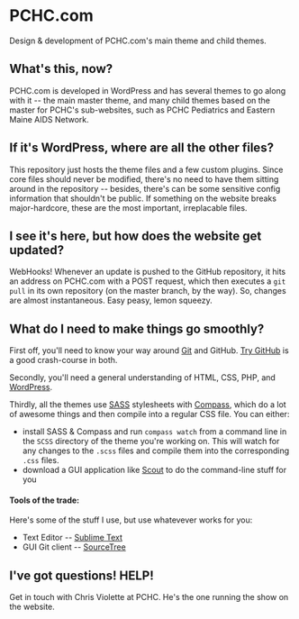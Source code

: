 # PCHC.com

Design & development of PCHC.com's main theme and child themes.

## What's this, now?

PCHC.com is developed in WordPress and has several themes to go along with it -- the main master theme, and many child themes based on the master for PCHC's sub-websites, such as PCHC Pediatrics and Eastern Maine AIDS Network.

## If it's WordPress, where are all the other files?

This repository just hosts the theme files and a few custom plugins. Since core files should never be modified, there's no need to have them sitting around in the repository -- besides, there's can be some sensitive config information that shouldn't be public. If something on the website breaks major-hardcore, these are the most important, irreplacable files.

## I see it's here, but how does the website get updated?

WebHooks! Whenever an update is pushed to the GitHub repository, it hits an address on PCHC.com with a POST request, which then executes a `git pull` in its own repository (on the master branch, by the way). So, changes are almost instantaneous. Easy peasy, lemon squeezy.

## What do I need to make things go smoothly?

First off, you'll need to know your way around [Git](http://git-scm.com/) and GitHub. [Try GitHub](http://try.github.io/) is a good crash-course in both.

Secondly, you'll need a general understanding of HTML, CSS, PHP, and [WordPress](http://wordpress.org/).

Thirdly, all the themes use [SASS](http://sass-lang.com/) stylesheets with [Compass](http://compass-style.org/), which do a lot of awesome things and then compile into a regular CSS file. You can either:

 * install SASS & Compass and run `compass watch` from a command line in the `SCSS` directory of the theme you're working on. This will watch for any changes to the `.scss` files and compile them into the corresponding `.css` files.
 * download a GUI application like [Scout](http://mhs.github.io/scout-app/) to do the command-line stuff for you

#### Tools of the trade:

Here's some of the stuff I use, but use whatevever works for you:

 * Text Editor -- [Sublime Text](http://www.sublimetext.com/)
 * GUI Git client -- [SourceTree](http://www.sourcetreeapp.com/)

## I've got questions! HELP!

Get in touch with Chris Violette at PCHC. He's the one running the show on the website.
